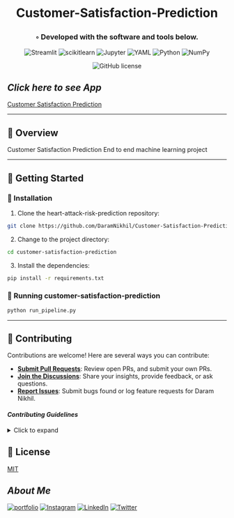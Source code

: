 <div align="center">
<h1 align="center">

<br>Customer-Satisfaction-Prediction</h1>

<h3>◦ Developed with the software and tools below.</h3>

<p align="center">
<img src="https://img.shields.io/badge/Streamlit-FF4B4B.svg?style=flat-square&logo=Streamlit&logoColor=white" alt="Streamlit" />
<img src="https://img.shields.io/badge/scikitlearn-F7931E.svg?style=flat-square&logo=scikit-learn&logoColor=white" alt="scikitlearn" />
<img src="https://img.shields.io/badge/Jupyter-F37626.svg?style=flat-square&logo=Jupyter&logoColor=white" alt="Jupyter" />
<img src="https://img.shields.io/badge/YAML-CB171E.svg?style=flat-square&logo=YAML&logoColor=white" alt="YAML" />
<img src="https://img.shields.io/badge/Python-3776AB.svg?style=flat-square&logo=Python&logoColor=white" alt="Python" />
<img src="https://img.shields.io/badge/NumPy-013243.svg?style=flat-square&logo=NumPy&logoColor=white" alt="NumPy" />
</p>
<img src="https://img.shields.io/github/license/DaramNikhil/heart-attack-risk-prediction?style=flat-square&color=5D6D7E" alt="GitHub license" />
</div>

## **_Click here to see App_**

[Customer Satisfaction Prediction](https://github.com/DaramNikhil/Customer-Satisfaction-Prediction.git)

---

## 📍 Overview

Customer Satisfaction Prediction End to end machine learning project

</details>

---

## 🚀 Getting Started

### 🔧 Installation

1. Clone the heart-attack-risk-prediction repository:

```sh
git clone https://github.com/DaramNikhil/Customer-Satisfaction-Prediction.git
```

2. Change to the project directory:

```sh
cd customer-satisfaction-prediction
```

3. Install the dependencies:

```sh
pip install -r requirements.txt
```

### 🤖 Running customer-satisfaction-prediction

```sh
python run_pipeline.py
```

---

## 🤝 Contributing

Contributions are welcome! Here are several ways you can contribute:

- **[Submit Pull Requests](https://github.com/DaramNikhil/Customer-Satisfaction-Prediction.git)**: Review open PRs, and submit your own PRs.
- **[Join the Discussions](https://github.com/DaramNikhil/Customer-Satisfaction-Prediction.git)**: Share your insights, provide feedback, or ask questions.
- **[Report Issues](https://github.com/DaramNikhil/Customer-Satisfaction-Prediction.git)**: Submit bugs found or log feature requests for Daram Nikhil.

#### _Contributing Guidelines_

<details closed>
<summary>Click to expand</summary>

1. **Fork the Repository**: Start by forking the project repository to your GitHub account.
2. **Clone Locally**: Clone the forked repository to your local machine using a Git client.
   ```sh
   git clone <your-forked-repo-url>
   ```
3. **Create a New Branch**: Always work on a new branch, giving it a descriptive name.
   ```sh
   git checkout -b new-feature-x
   ```
4. **Make Your Changes**: Develop and test your changes locally.
5. **Commit Your Changes**: Commit with a clear and concise message describing your updates.
   ```sh
   git commit -m 'Implemented new feature x.'
   ```
6. **Push to GitHub**: Push the changes to your forked repository.
   ```sh
   git push origin new-feature-x
   ```
7. **Submit a Pull Request**: Create a PR against the original project repository. Clearly describe the changes and their motivations.

Once your PR is reviewed and approved, it will be merged into the main branch.

</details>

## 📄 License

[MIT](https://choosealicense.com/licenses/mit/)

## **_About Me_**

[![portfolio](https://img.shields.io/badge/my_portfolio-000?style=for-the-badge&logo=ko-fi&logoColor=white)](https://nikhil-portfolio-bes5.onrender.com)
[![Instagram](https://img.shields.io/badge/Instagram-%23E4405F.svg?logo=Instagram&logoColor=white)](https://instagram.com/https://www.instagram.com/nikhil.daram_/) [![LinkedIn](https://img.shields.io/badge/LinkedIn-%230077B5.svg?logo=linkedin&logoColor=white)](https://www.linkedin.com/in/daramnikhil) [![Twitter](https://img.shields.io/badge/Twitter-%231DA1F2.svg?logo=Twitter&logoColor=white)](https://twitter.com/Nikhildaram51?t=r64_acxsRKjpFbbAddfIGQ&s=09)

